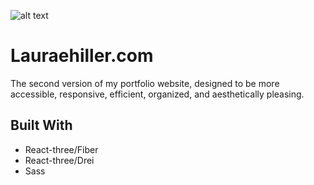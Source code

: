 ![alt text](/images/componentassets/projectasets/portfolio_v2.png)

# Lauraehiller.com

The second version of my portfolio website, designed to be more accessible, responsive, efficient, organized, and aesthetically pleasing.

## Built With

- React-three/Fiber
- React-three/Drei
- Sass
